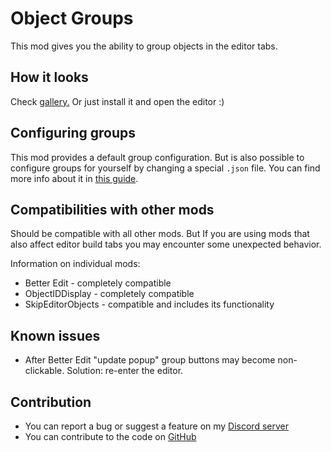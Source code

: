 # Object Groups

This mod gives you the ability to group objects in the editor tabs.

## How it looks

Check [gallery.](https://github.com/RazoomGD/geode-object-groups/blob/main/gallery.md) Or just install it and open the editor :)

## Configuring groups

This mod provides a default group configuration. But is also possible to configure groups for yourself by changing a special `.json` file. You can find more info about it in [this guide](https://github.com/RazoomGD/geode-object-groups/blob/main/Configuring%20Object%20Groups.md).

## Compatibilities with other mods

Should be compatible with all other mods. But If you are using mods that also affect editor build tabs you may encounter some unexpected behavior.

Information on individual mods:
- <cg>Better Edit</c> - completely compatible
- <cg>ObjectIDDisplay</c> - completely compatible
- <cg>SkipEditorObjects</c> - compatible and includes its functionality 

## Known issues

- After Better Edit "update popup" group buttons may become non-clickable. Solution: re-enter the editor.

## Contribution

- You can report a bug or suggest a feature on my [Discord server](https://discord.gg/wcWvtKHP8n)
- You can contribute to the code on [GitHub](https://github.com/RazoomGD/geode-object-groups)